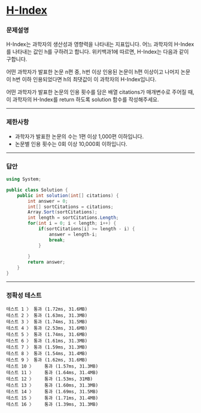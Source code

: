 # <a href="https://school.programmers.co.kr/learn/courses/30/lessons/42747">H-Index</a>

### 문제설명

H-Index는 과학자의 생산성과 영향력을 나타내는 지표입니다. 어느 과학자의 H-Index를 나타내는 값인 h를 구하려고 합니다. 위키백과1에 따르면, H-Index는 다음과 같이 구합니다.

어떤 과학자가 발표한 논문 n편 중, h번 이상 인용된 논문이 h편 이상이고 나머지 논문이 h번 이하 인용되었다면 h의 최댓값이 이 과학자의 H-Index입니다.

어떤 과학자가 발표한 논문의 인용 횟수를 담은 배열 citations가 매개변수로 주어질 때, 이 과학자의 H-Index를 return 하도록 solution 함수를 작성해주세요.

***

### 제한사항

 - 과학자가 발표한 논문의 수는 1편 이상 1,000편 이하입니다.
 - 논문별 인용 횟수는 0회 이상 10,000회 이하입니다.

***

### 답안
``` csharp
using System;

public class Solution {
    public int solution(int[] citations) {
        int answer = 0;
        int[] sortCitations = citations;
        Array.Sort(sortCitations);
        int length = sortCitations.Length;
        for(int i = 0; i < length; i++) {
            if(sortCitations[i] >= length - i) {
                answer = length-i;
                break;
            }
            
        }
        return answer;
    }
}
```

***

### 정확성 테스트
```
테스트 1 〉	통과 (1.72ms, 31.6MB)
테스트 2 〉	통과 (1.63ms, 31.3MB)
테스트 3 〉	통과 (1.74ms, 31.5MB)
테스트 4 〉	통과 (2.53ms, 31.6MB)
테스트 5 〉	통과 (1.74ms, 31.6MB)
테스트 6 〉	통과 (1.61ms, 31.3MB)
테스트 7 〉	통과 (1.59ms, 31.3MB)
테스트 8 〉	통과 (1.54ms, 31.4MB)
테스트 9 〉	통과 (1.62ms, 31.6MB)
테스트 10 〉	통과 (1.57ms, 31.3MB)
테스트 11 〉	통과 (1.64ms, 31.4MB)
테스트 12 〉	통과 (1.53ms, 31MB)
테스트 13 〉	통과 (1.60ms, 31.3MB)
테스트 14 〉	통과 (1.69ms, 31.5MB)
테스트 15 〉	통과 (1.71ms, 31.4MB)
테스트 16 〉	통과 (1.39ms, 31.3MB)
```